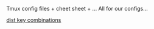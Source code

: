 Tmux config files + cheet sheet + ...
All for our configs...

[dist key combinations](https://gist.github.com/MohamedAlaa/2961058)

